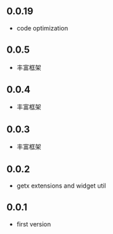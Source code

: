## 0.0.19
* code optimization

## 0.0.5
* 丰富框架

## 0.0.4
* 丰富框架

## 0.0.3
* 丰富框架

## 0.0.2
* getx extensions and widget util

## 0.0.1
* first version
